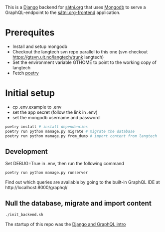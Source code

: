 This is a [Django](https://www.djangoproject.com/) backend for [sátni.org](http://sátni.org) that uses [Mongodb](https://www.mongodb.com/) to serve a GraphQL-endpoint to the [sátni.org-frontend](https://github.com/divvun/satni-frontend) application.

# Prerequites
* Install and setup mongodb
* Checkout the langtech svn repo parallel to this one (svn checkout https://gtsvn.uit.no/langtech/trunk langtech)
* Set the environment variable GTHOME to point to the working copy of langtech
* Fetch [poetry](https://python-poetry.org/docs/#installation)

# Initial setup
* cp .env.example to .env
* set the app secret (follow the link in .env)
* set the mongodb username and password

```bash
poetry install # install dependencies
poetry run python manage.py migrate # migrate the database
poetry run python manage.py from_dump # import content from langtech
```

## Development
Set DEBUG=True in .env, then run the following command

```bash
poetry run python manage.py runserver
```

Find out which queries are available by going to the built-in GraphQL IDE at http://localhost:8000/graphql/

## Null the database, migrate and import content
```bash
./init_backend.sh
```

The startup of this repo was the [Django and GraphQL intro](https://www.howtographql.com/graphql-python/1-getting-started/)
